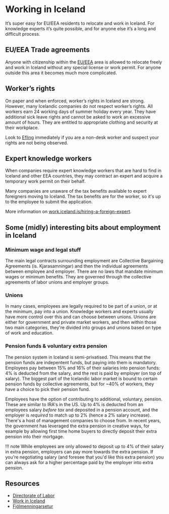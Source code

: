 # Working in Iceland

It’s super easy for EU/EEA residents to relocate and work in Iceland. For
knowledge experts it’s quite possible, and for anyone else it’s a long and
difficult process.

## EU/EEA Trade agreements

Anyone with citizenship within the
[EU/EEA](https://en.wikipedia.org/wiki/European_Economic_Area) area is allowed
to relocate freely and work in Iceland without any special license or work
permit. For anyone outside this area it becomes much more complicated.

## Worker’s rights

On paper and when enforced, worker’s rights in Iceland are strong. However,
many Icelandic companies do not respect worker’s rights. All workers earn 24
working days of summer holiday every year. They have additional sick leave
rights and cannot be asked to work an excessive amount of hours. They are
entitled to appropriate clothing and security at their workplace.

Look to [Efling](https://efling.is/?lang=en) immediately if you are a non-desk
worker and suspect your rights are not being observed.

## Expert knowledge workers

When companies require expert knowledge workers that are hard to find in Iceland and other EEA countries, they may contract an expert and acquire a temporary work permit on their behalf.

Many companies are unaware of the tax benefits available to expert foreigners moving to Iceland. The tax benefits are for the worker, so it's up to the employee to submit the application.

More information on [work.iceland.is/hiring-a-foreign-expert](https://work.iceland.is/hiring/hiring-a-foreign-expert).

## Some (midly) interesting bits about employment in Iceland

### Minimum wage and legal stuff
The main legal contracts surrounding employment are Collective Bargaining Agreements (is. Kjarasamningar) and then the individual agreements between employee and employer. There are no laws that mandate minimum wages or minimum benefits. They are governed through the collective agreements of labor unions and employer groups.

### Unions
In many cases, employees are legally required to be part of a union, or at the minimum, pay into a union. Knowledge workers and experts usually have more control over this and can choose between unions. Unions are either for government and private market workers, and then within those two main categories, they're divided into groups and unions based on type of work and education.

### Pension funds & voluntary extra pension
The pension system in Iceland is semi-privatised. This means that the pension funds are indepentent funds, but paying into them is mandatory. Employees pay between 15% and 16% of their salaries into pension funds: 4% is deducted from the salary, and the rest is paid by employer (on top of salary). The biggest part of the Icelandic labor market is bound to certain pension funds by collective agreements, but for ~40% of workers, they have a choice to pick their pension fund.  

Employees have the option of contributing to additional, voluntary,  pension. These are similar to IRA's in the US. Up to 4% is deducted from an employees salary *before tax* and deposited in a pension account, and the employer is *required* to match up to 2% (hence a 2% salary increase). There's a host of management companies to choose from. In recent years, the government has leveraged the extra pension in creative ways, for example by allowing first time home buyers to directly deposit their extra pension into their mortgage.

!!! note
	While employees are only allowed to deposit up to 4% of their salary in extra pension, employers can pay more towards the extra pension. If you're negotiating salary (and foresee that you'd like this extra pension) you can always ask for a higher percentage paid by the employer into extra pension.

## Resources

- [Directorate of Labor](https://www.vinnumalastofnun.is/en)
- [Work in Iceland](https://work.iceland.is/)
- [Fjölmenningarsetur](https://www.mcc.is)
